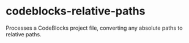 # codeblocks-relative-paths
Processes a CodeBlocks project file, converting any absolute paths to relative paths.
